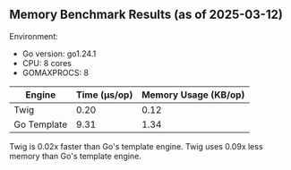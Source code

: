 
## Memory Benchmark Results (as of 2025-03-12)

Environment:
- Go version: go1.24.1
- CPU: 8 cores
- GOMAXPROCS: 8

| Engine      | Time (µs/op) | Memory Usage (KB/op) |
|-------------|--------------|----------------------|
| Twig        | 0.20         | 0.12                 |
| Go Template | 9.31         | 1.34                 |

Twig is 0.02x faster than Go's template engine.
Twig uses 0.09x less memory than Go's template engine.
